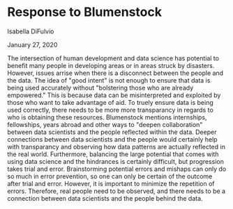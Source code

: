 # Response to Blumenstock
Isabella DiFulvio

January 27, 2020

The intersection of human development and data science has potential to benefit many people in developing areas or in areas struck by disasters. However, issues arrise when there is a disconnect between the people and the data. The idea of "good intent" is not enough to ensure that data is being used accurately without "bolstering those who are already empowered." This is because data can be misinterpreted and exploited by those who want to take advantage of aid. To truely ensure data is being used correctly, there needs to be more more transparancy in regards to who is obtaining these resources. Blumenstock mentions internships, fellowships, years abroad and other ways to "deepen collaboration" between data scientists and the people reflected within the data. Deeper connections between data scientists and the people would certainly help with transparancy and observing how data patterns are actually reflected in the real world. Furthermore, balancing the large potential that comes with using data science and the hindrances is certainly difficult, but progression takes trial and error. Brainstorming potential errors and mishaps can only do so much in error prevention, so one can only be certain of the outcome after trial and error. However, it is important to minimize the repetition of errors. Therefore, real people need to be observed, and there needs to be a connection between data scientists and the people behind the data. 
